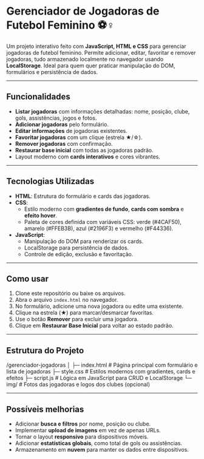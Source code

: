 # Gerenciador de Jogadoras de Futebol Feminino ⚽♀️

Um projeto interativo feito com **JavaScript, HTML e CSS** para gerenciar jogadoras de futebol feminino. Permite adicionar, editar, favoritar e remover jogadoras, tudo armazenado localmente no navegador usando **LocalStorage**. Ideal para quem quer praticar manipulação do DOM, formulários e persistência de dados.

---

## Funcionalidades

- **Listar jogadoras** com informações detalhadas: nome, posição, clube, gols, assistências, jogos e fotos.  
- **Adicionar jogadoras** pelo formulário.  
- **Editar informações** de jogadoras existentes.  
- **Favoritar jogadoras** com um clique (estrela ★/☆).  
- **Remover jogadoras** com confirmação.  
- **Restaurar base inicial** com todas as jogadoras padrão.  
- Layout moderno com **cards interativos** e cores vibrantes.

---

## Tecnologias Utilizadas

- **HTML**: Estrutura do formulário e cards das jogadoras.  
- **CSS**:  
  - Estilo moderno com **gradientes de fundo**, **cards com sombra** e **efeito hover**.  
  - Paleta de cores definida com variáveis CSS: verde (#4CAF50), amarelo (#FFEB3B), azul (#2196F3) e vermelho (#F44336).  
- **JavaScript**:  
  - Manipulação do DOM para renderizar os cards.  
  - LocalStorage para persistência de dados.  
  - Controle de edição, exclusão e favoritação.

---

## Como usar

1. Clone este repositório ou baixe os arquivos.  
2. Abra o arquivo `index.html` no navegador.  
3. No formulário, adicione uma nova jogadora ou edite uma existente.  
4. Clique na estrela (★) para marcar/desmarcar favoritas.  
5. Use o botão **Remover** para excluir uma jogadora.  
6. Clique em **Restaurar Base Inicial** para voltar ao estado padrão.  

---

## Estrutura do Projeto

/gerenciador-jogadoras
│
├─ index.html # Página principal com formulário e lista de jogadoras
├─ style.css # Estilos modernos com gradientes, cards e efeitos
├─ script.js # Lógica em JavaScript para CRUD e LocalStorage
└─ img/ # Fotos das jogadoras e logos dos clubes (opcional)

---

## Possíveis melhorias

- Adicionar **busca e filtros** por nome, posição ou clube.  
- Implementar **upload de imagens** em vez de apenas URLs.  
- Tornar o layout **responsivo** para dispositivos móveis.  
- Adicionar **estatísticas globais**, como total de gols ou assistências.  
- Armazenamento em **nuvem** para manter os dados entre dispositivos.

